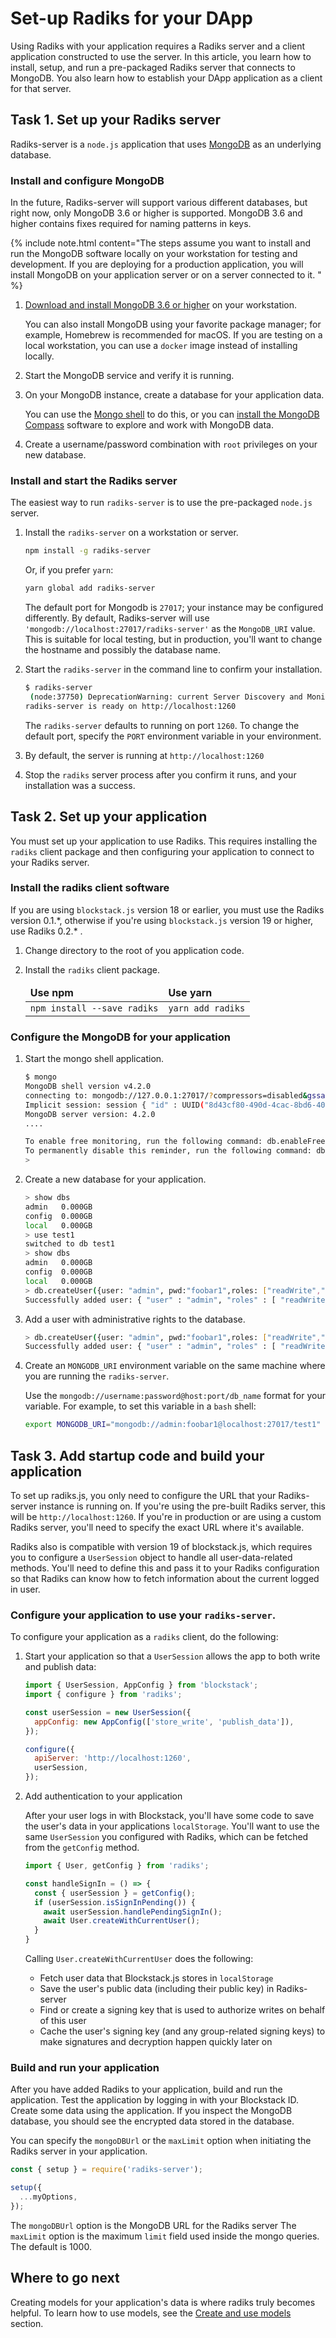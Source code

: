 ---
---

# Set-up Radiks for your DApp

Using Radiks with your application requires a Radiks server and a client application constructed to use the server. In this article, you learn how to install, setup, and run a pre-packaged Radiks server that connects to MongoDB. You also learn how to establish your DApp application as a client for that server.

## Task 1. Set up your Radiks server

Radiks-server is a `node.js` application that uses [MongoDB](https://www.mongodb.com/) as an underlying database.

### Install and configure MongoDB

In the future, Radiks-server will support various different databases, but right now, only MongoDB 3.6 or higher is supported. MongoDB 3.6 and higher contains fixes required for naming patterns in keys.

{% include note.html content="The steps assume you want to install and run the MongoDB software locally on your workstation for testing and development. If you are deploying for a production application, you will install MongoDB on your application server or on a server connected to it. " %}

1. <a href="https://docs.mongodb.com/manual/administration/install-community/" target="_blank">Download and install MongoDB 3.6 or higher</a> on your workstation.

   You can also install MongoDB using your favorite package manager; for example, Homebrew is recommended for macOS. If you are testing on a local workstation, you can use a `docker` image instead of installing locally.

2. Start the MongoDB service and verify it is running.

3. On your MongoDB instance, create a database for your application data.

   You can use the <a href="https://docs.mongodb.com/manual/mongo/" target="_blank">Mongo shell</a> to do this, or you can <a href="https://www.mongodb.com/download-center/compass" target="_blank">install the MongoDB Compass</a> software to explore and work with MongoDB data.

4. Create a username/password combination with `root` privileges on your new database.

### Install and start the Radiks server

The easiest way to run `radiks-server` is to use the pre-packaged `node.js` server.

1. Install the `radiks-server` on a workstation or server.

   ```bash
   npm install -g radiks-server
   ```

   Or, if you prefer `yarn`:

   ```bash
   yarn global add radiks-server
   ```

   The default port for Mongodb is `27017`; your instance may be configured differently. By default, Radiks-server will use `'mongodb://localhost:27017/radiks-server'` as the `MongoDB_URI` value. This is suitable for local testing, but in production, you'll want to change the hostname and possibly the database name.

2. Start the `radiks-server` in the command line to confirm your installation.

   ```bash
   $ radiks-server
    (node:37750) DeprecationWarning: current Server Discovery and Monitoring engine is deprecated and will be removed in a future version. To use the new Server Discover and Monitoring engine, pass option { useUnifiedTopology: true } to the MongoClient constructor.
   radiks-server is ready on http://localhost:1260
   ```

   The `radiks-server` defaults to running on port `1260`. To change the default port, specify the `PORT` environment variable in your environment.

3. By default, the server is running at `http://localhost:1260`

4. Stop the `radiks` server process after you confirm it runs, and your installation was a success.

## Task 2. Set up your application

You must set up your application to use Radiks. This requires installing the `radiks` client package and then configuring your application to connect to your Radiks server.

### Install the radiks client software

If you are using `blockstack.js` version 18 or earlier, you must use the Radiks version 0.1.\*, otherwise if you're using `blockstack.js` version 19 or higher, use Radiks 0.2.\* .

1. Change directory to the root of you application code.
2. Install the `radiks` client package.

   <table class="uk-table uk-table-small">
      <thead>
        <tr>
          <td><strong>Use npm</strong></td>
          <td><strong>Use yarn</strong></td>
        </tr>
      </thead>
      <tbody>
        <tr>
          <td><code class="highlighter-rouge">npm install --save radiks</code></td>
          <td><code class="highlighter-rouge">yarn add radiks</code></td>
        </tr>
      </tbody>
    </table>

### Configure the MongoDB for your application

1. Start the mongo shell application.

   ```bash
   $ mongo
   MongoDB shell version v4.2.0
   connecting to: mongodb://127.0.0.1:27017/?compressors=disabled&gssapiServiceName=mongodb
   Implicit session: session { "id" : UUID("8d43cf80-490d-4cac-8bd6-40eec5c128de") }
   MongoDB server version: 4.2.0
   ....

   To enable free monitoring, run the following command: db.enableFreeMonitoring()
   To permanently disable this reminder, run the following command: db.disableFreeMonitoring()
   >
   ```

2. Create a new database for your application.

   ```bash
   > show dbs
   admin   0.000GB
   config  0.000GB
   local   0.000GB
   > use test1
   switched to db test1
   > show dbs
   admin   0.000GB
   config  0.000GB
   local   0.000GB
   > db.createUser({user: "admin", pwd:"foobar1",roles: ["readWrite","dbAdmin"]});
   Successfully added user: { "user" : "admin", "roles" : [ "readWrite", "dbAdmin" ] }
   ```

3. Add a user with administrative rights to the database.

   ```bash
   > db.createUser({user: "admin", pwd:"foobar1",roles: ["readWrite","dbAdmin"]});
   Successfully added user: { "user" : "admin", "roles" : [ "readWrite", "dbAdmin" ] }
   ```

4. Create an `MONGODB_URI` environment variable on the same machine where you are running the `radiks-server`.

   Use the `mongodb://username:password@host:port/db_name` format for your variable. For example, to set this variable in a `bash` shell:

   ```bash
   export MONGODB_URI="mongodb://admin:foobar1@localhost:27017/test1"
   ```

## Task 3. Add startup code and build your application

To set up radiks.js, you only need to configure the URL that your Radiks-server instance is running on. If you're using the pre-built Radiks server, this will be `http://localhost:1260`. If you're in production or are using a custom Radiks server, you'll need to specify the exact URL where it's available.

Radiks also is compatible with version 19 of blockstack.js, which requires you to configure a `UserSession` object to handle all user-data-related methods. You'll need to define this and pass it to your Radiks configuration so that Radiks can know how to fetch information about the current logged in user.

### Configure your application to use your `radiks-server`.

To configure your application as a `radiks` client, do the following:

1. Start your application so that a `UserSession` allows the app to both write and publish data:

   ```js
   import { UserSession, AppConfig } from 'blockstack';
   import { configure } from 'radiks';

   const userSession = new UserSession({
     appConfig: new AppConfig(['store_write', 'publish_data']),
   });

   configure({
     apiServer: 'http://localhost:1260',
     userSession,
   });
   ```

2. Add authentication to your application

   After your user logs in with Blockstack, you'll have some code to save the user's data in your applications `localStorage`. You'll want to use the same `UserSession` you configured with Radiks, which can be fetched from the `getConfig` method.

   ```js
   import { User, getConfig } from 'radiks';

   const handleSignIn = () => {
     const { userSession } = getConfig();
     if (userSession.isSignInPending()) {
       await userSession.handlePendingSignIn();
       await User.createWithCurrentUser();
     }
   }
   ```

   Calling `User.createWithCurrentUser` does the following:

   - Fetch user data that Blockstack.js stores in `localStorage`
   - Save the user's public data (including their public key) in Radiks-server
   - Find or create a signing key that is used to authorize writes on behalf of this user
   - Cache the user's signing key (and any group-related signing keys) to make signatures and decryption happen quickly later on

### Build and run your application

After you have added Radiks to your application, build and run the application. Test the application by logging in with your Blockstack ID. Create some data using the application. If you inspect the MongoDB database, you should see the encrypted data stored in the database.

You can specify the `mongoDBUrl` or the `maxLimit` option when initiating the Radiks server in your application.

```jsx
const { setup } = require('radiks-server');

setup({
  ...myOptions,
});
```

The `mongoDBUrl` option is the MongoDB URL for the Radiks server
The `maxLimit` option is the maximum `limit` field used inside the mongo queries. The default is 1000.

## Where to go next

Creating models for your application's data is where radiks truly becomes helpful. To learn how to use models, see the [Create and use models](radiks-models) section.
